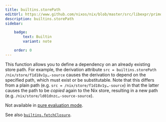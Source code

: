 ```yaml
---
title: builtins.storePath
editUrl: https://www.github.com/nixos/nix/blob/master/src/libexpr/primops.cc
description: builtins.storePath
sidebar:

    badge:
        text: Builtin
        variant: note

    order: 0
---
```


This function allows you to define a dependency on an already
existing store path. For example, the derivation attribute `src
= builtins.storePath /nix/store/f1d18v1y…-source` causes the
derivation to depend on the specified path, which must exist or
be substitutable. Note that this differs from a plain path
(e.g. `src = /nix/store/f1d18v1y…-source`) in that the latter
causes the path to be *copied* again to the Nix store, resulting
in a new path (e.g. `/nix/store/ld01dnzc…-source-source`).

Not available in [pure evaluation mode](@docroot@/command-ref/conf-file.md#conf-pure-eval).

See also [`builtins.fetchClosure`](#builtins-fetchClosure).



